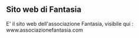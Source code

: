 
<h2>Sito web di Fantasia</h2>
E' il sito web dell'associazione Fantasia, visibile qui : www.associazionefantasia.com

